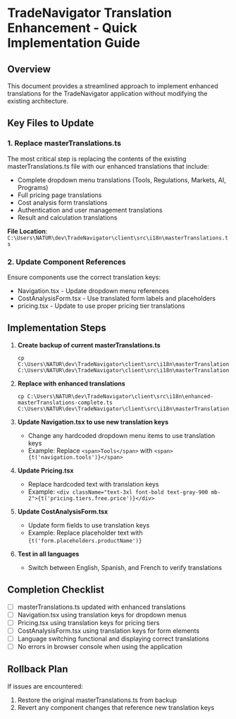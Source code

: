 # TradeNavigator Translation Enhancement - Quick Implementation Guide

## Overview
This document provides a streamlined approach to implement enhanced translations for the TradeNavigator application without modifying the existing architecture.

## Key Files to Update

### 1. Replace masterTranslations.ts
The most critical step is replacing the contents of the existing masterTranslations.ts file with our enhanced translations that include:

- Complete dropdown menu translations (Tools, Regulations, Markets, AI, Programs)
- Full pricing page translations
- Cost analysis form translations
- Authentication and user management translations
- Result and calculation translations

**File Location**: `C:\Users\NATUR\dev\TradeNavigator\client\src\i18n\masterTranslations.ts`

### 2. Update Component References
Ensure components use the correct translation keys:

- Navigation.tsx - Update dropdown menu references
- CostAnalysisForm.tsx - Use translated form labels and placeholders
- pricing.tsx - Update to use proper pricing tier translations

## Implementation Steps

1. **Create backup of current masterTranslations.ts**
   ```
   cp C:\Users\NATUR\dev\TradeNavigator\client\src\i18n\masterTranslations.ts C:\Users\NATUR\dev\TradeNavigator\client\src\i18n\masterTranslations.ts.bak
   ```

2. **Replace with enhanced translations**
   ```
   cp C:\Users\NATUR\dev\TradeNavigator\client\src\i18n\enhanced-masterTranslations-complete.ts C:\Users\NATUR\dev\TradeNavigator\client\src\i18n\masterTranslations.ts
   ```

3. **Update Navigation.tsx to use new translation keys**
   - Change any hardcoded dropdown menu items to use translation keys
   - Example: Replace `<span>Tools</span>` with `<span>{t('navigation.tools')}</span>`

4. **Update Pricing.tsx**
   - Replace hardcoded text with translation keys
   - Example: `<div className="text-3xl font-bold text-gray-900 mb-2">{t('pricing.tiers.free.price')}</div>`

5. **Update CostAnalysisForm.tsx**
   - Update form fields to use translation keys
   - Example: Replace placeholder text with `{t('form.placeholders.productName')}`

6. **Test in all languages**
   - Switch between English, Spanish, and French to verify translations

## Completion Checklist

- [ ] masterTranslations.ts updated with enhanced translations
- [ ] Navigation.tsx using translation keys for dropdown menus
- [ ] Pricing.tsx using translation keys for pricing tiers
- [ ] CostAnalysisForm.tsx using translation keys for form elements
- [ ] Language switching functional and displaying correct translations
- [ ] No errors in browser console when using the application

## Rollback Plan

If issues are encountered:
1. Restore the original masterTranslations.ts from backup
2. Revert any component changes that reference new translation keys
